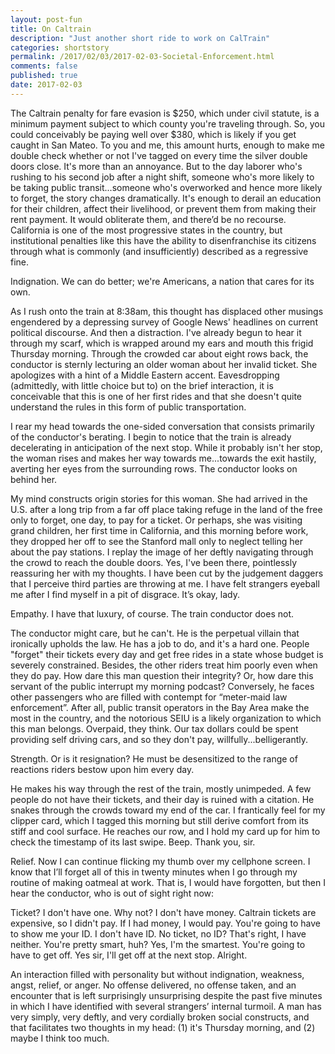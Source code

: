 ```yaml
---
layout: post-fun
title: On Caltrain
description: "Just another short ride to work on CalTrain"
categories: shortstory
permalink: /2017/02/03/2017-02-03-Societal-Enforcement.html
comments: false
published: true
date: 2017-02-03
---
```


The Caltrain penalty for fare evasion is $250, which under civil statute, is a minimum payment subject to which county you're traveling through. So, you could conceivably be paying well over $380, which is likely if you get caught in San Mateo. To you and me, this amount hurts, enough to make me double check whether or not I've tagged on every time the silver double doors close. It's more than an annoyance. But to the day laborer who's rushing to his second job after a night shift, someone who's more likely to be taking public transit...someone who's overworked and hence more likely to forget, the story changes dramatically. It's enough to derail an education for their children, affect their livelihood, or prevent them from making their rent payment. It would obliterate them, and there’d be no recourse. California is one of the most progressive states in the country, but institutional penalties like this have the ability to disenfranchise its citizens through what is commonly (and insufficiently) described as a regressive fine.

Indignation. We can do better; we're Americans, a nation that cares for its own.

As I rush onto the train at 8:38am, this thought has displaced other musings engendered by a depressing survey of Google News' headlines on current political discourse. And then a distraction. I've already begun to hear it through my scarf, which is wrapped around my ears and mouth this frigid Thursday morning. Through the crowded car about eight rows back, the conductor is sternly lecturing an older woman about her invalid ticket. She apologizes with a hint of a Middle Eastern accent. Eavesdropping (admittedly, with little choice but to) on the brief interaction, it is conceivable that this is one of her first rides and that she doesn't quite understand the rules in this form of public transportation.

I rear my head towards the one-sided conversation that consists primarily of the conductor's berating. I begin to notice that the train is already decelerating in anticipation of the next stop. While it probably isn't her stop, the woman rises and makes her way towards me...towards the exit hastily, averting her eyes from the surrounding rows. The conductor looks on behind her. 

My mind constructs origin stories for this woman. She had arrived in the U.S. after a long trip from a far off place taking refuge in the land of the free only to forget, one day, to pay for a ticket. Or perhaps, she was visiting grand children, her first time in California, and this morning before work, they dropped her off to see the Stanford mall only to neglect telling her about the pay stations. I replay the image of her deftly navigating through the crowd to reach the double doors. Yes, I've been there, pointlessly reassuring her with my thoughts. I have been cut by the judgement daggers that I perceive third parties are throwing at me. I have felt strangers eyeball me after I find myself in a pit of disgrace. It’s okay, lady.

Empathy. I have that luxury, of course. The train conductor does not.

The conductor might care, but he can't. He is the perpetual villain that ironically upholds the law. He has a job to do, and it's a hard one. People "forget" their tickets every day and get free rides in a state whose budget is severely constrained. Besides, the other riders treat him poorly even when they do pay. How dare this man question their integrity? Or, how dare this servant of the public interrupt my morning podcast?  Conversely, he faces other passengers who are filled with contempt for “meter-maid law enforcement”. After all, public transit operators in the Bay Area make the most in the country, and the notorious SEIU is a likely organization to which this man belongs. Overpaid, they think. Our tax dollars could be spent providing self driving cars, and so they don't pay, willfully...belligerantly.

Strength. Or is it resignation? He must be desensitized to the range of reactions riders bestow upon him every day.

He makes his way through the rest of the train, mostly unimpeded. A few people do not have their tickets, and their day is ruined with a citation. He snakes through the crowds toward my end of the car. I frantically feel for my clipper card, which I tagged this morning but still derive comfort from its stiff and cool surface. He reaches our row, and I hold my card up for him to check the timestamp of its last swipe. Beep. Thank you, sir. 

Relief. Now I can continue flicking my thumb over my cellphone screen. I know that I’ll forget all of this in twenty minutes when I go through my routine of making oatmeal at work. That is, I would have forgotten, but then I hear the conductor, who is out of sight right now:

Ticket? I don't have one. Why not? I don't have money. Caltrain tickets are expensive, so I didn't pay. If I had money, I would pay. You're going to have to show me your ID. I don't have ID. No ticket, no ID? That's right, I have neither. You're pretty smart, huh? Yes, I'm the smartest. You're going to have to get off. Yes sir, I'll get off at the next stop. Alright.

An interaction filled with personality but without indignation, weakness, angst, relief, or anger. No offense delivered, no offense taken, and an encounter that is left surprisingly unsurprising despite the past five minutes in which I have identified with several strangers’ internal turmoil. A man has very simply, very deftly, and very cordially broken social constructs, and that facilitates two thoughts in my head: (1) it's Thursday morning, and (2) maybe I think too much.

